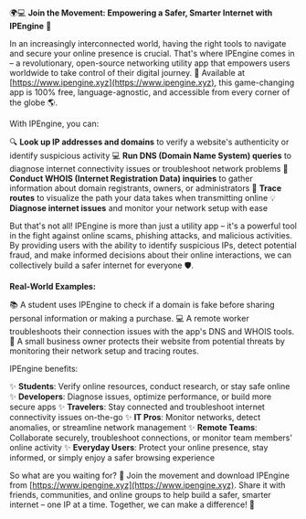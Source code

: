 🌍💻 **Join the Movement: Empowering a Safer, Smarter Internet with IPEngine** 🚀

In an increasingly interconnected world, having the right tools to navigate and secure your online presence is crucial. That's where IPEngine comes in – a revolutionary, open-source networking utility app that empowers users worldwide to take control of their digital journey. 💪 Available at [https://www.ipengine.xyz](https://www.ipengine.xyz), this game-changing app is 100% free, language-agnostic, and accessible from every corner of the globe 🌎.

With IPEngine, you can:

🔍 **Look up IP addresses and domains** to verify a website's authenticity or identify suspicious activity
💻 **Run DNS (Domain Name System) queries** to diagnose internet connectivity issues or troubleshoot network problems
👥 **Conduct WHOIS (Internet Registration Data) inquiries** to gather information about domain registrants, owners, or administrators
📍 **Trace routes** to visualize the path your data takes when transmitting online
💡 **Diagnose internet issues** and monitor your network setup with ease

But that's not all! IPEngine is more than just a utility app – it's a powerful tool in the fight against online scams, phishing attacks, and malicious activities. By providing users with the ability to identify suspicious IPs, detect potential fraud, and make informed decisions about their online interactions, we can collectively build a safer internet for everyone 🛡️.

**Real-World Examples:**

📚 A student uses IPEngine to check if a domain is fake before sharing personal information or making a purchase.
💻 A remote worker troubleshoots their connection issues with the app's DNS and WHOIS tools.
🏢 A small business owner protects their website from potential threats by monitoring their network setup and tracing routes.

IPEngine benefits:

✨ **Students**: Verify online resources, conduct research, or stay safe online
✨ **Developers**: Diagnose issues, optimize performance, or build more secure apps
✨ **Travelers**: Stay connected and troubleshoot internet connectivity issues on-the-go
✨ **IT Pros**: Monitor networks, detect anomalies, or streamline network management
✨ **Remote Teams**: Collaborate securely, troubleshoot connections, or monitor team members' online activity
✨ **Everyday Users**: Protect your online presence, stay informed, or simply enjoy a safer browsing experience

So what are you waiting for? 🚀 Join the movement and download IPEngine from [https://www.ipengine.xyz](https://www.ipengine.xyz). Share it with friends, communities, and online groups to help build a safer, smarter internet – one IP at a time. Together, we can make a difference! 💪